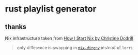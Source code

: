 # rust playlist generator

## thanks

Nix infrastructure taken from [How I Start Nix by Christine Dodrill](https://christine.website/blog/how-i-start-nix-2020-03-08)

> only difference is swapping in [`nix-direnv`](https://github.com/nix-community/nix-direnv) instead of `lorri`
